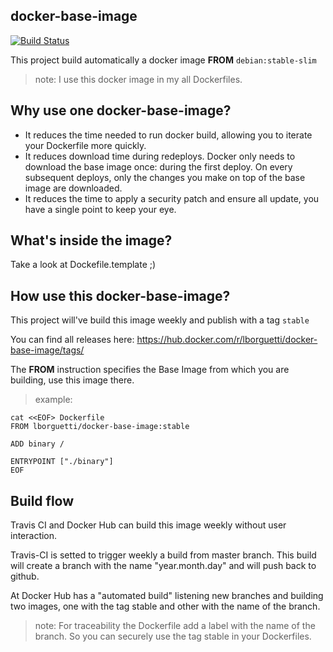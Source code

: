 docker-base-image
---

[![Build Status](https://travis-ci.org/lborguetti/docker-base-image.svg?branch=master)](https://travis-ci.org/lborguetti/docker-base-image)

This project build automatically a docker image **FROM** `debian:stable-slim`

> note: I use this docker image in my all Dockerfiles.

## Why use one docker-base-image?

- It reduces the time needed to run docker build, allowing you to iterate your Dockerfile more quickly.
- It reduces download time during redeploys. Docker only needs to download the base image once: during the first deploy. On every subsequent deploys, only the changes you make on top of the base image are downloaded.
- It reduces the time to apply a security patch and ensure all update, you have a single point to keep your eye.

## What's inside the image?

Take a look at Dockefile.template ;)

## How use this docker-base-image?

This project will've build this image weekly and publish with a tag `stable`

You can find all releases here: https://hub.docker.com/r/lborguetti/docker-base-image/tags/

The **FROM** instruction specifies the Base Image from which you are building, use this image there.

> example:

```shell
cat <<EOF> Dockerfile
FROM lborguetti/docker-base-image:stable

ADD binary /

ENTRYPOINT ["./binary"]
EOF
```

## Build flow

Travis CI and Docker Hub can build this image weekly without user interaction.

Travis-CI is setted to trigger weekly a build from master branch. This build will create a branch with the name "year.month.day" and will push back to github.

At Docker Hub has a "automated build" listening new branches and building two images, one with the tag stable and other with the name of the branch.

> note: For traceability the Dockerfile add a label with the name of the branch. So you can securely use the tag stable in your Dockerfiles.
